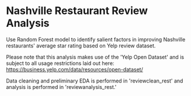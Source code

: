 # Nashville Restaurant Review Analysis
Use Random Forest model to identify salient factors in improving Nashville restaurants' average star rating based on Yelp review dataset.

Please note that this analysis makes use of the 'Yelp Open Dataset' and is subject to all usage restrictions laid out here: https://business.yelp.com/data/resources/open-dataset/

Data cleaning and preliminary EDA is performed in 'reviewclean_rest' and analysis is performed in 'reviewanalysis_rest.'
